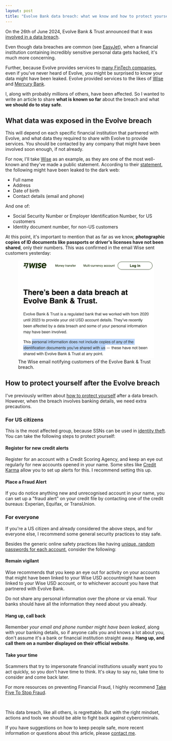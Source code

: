 ```yaml
---
layout: post
title: "Evolve Bank data breach: what we know and how to protect yourself"
---
```


On the 26th of June 2024, Evolve Bank & Trust announced that it was
[involved in a data breach](https://www.getevolved.com/about/news/cybersecurity-incident/).

Even though data breaches are common (see [EasyJet](/easyjet-databreach-no-surprise)),
when a financial institution containing incredibly sensitive personal data gets
hacked, it's much more concerning.

Further, because Evolve provides services to
[many FinTech companies](https://techcrunch.com/2024/06/27/startups-scramble-to-assess-fallout-from-evolve-bank-data-breach/),
even if you've never heard of Evolve, you might be surprised to know your data
might have been leaked. Evolve provided services to the likes of
[Wise](https://wise.com/help/articles/1Tyvn34K9tp08aZ0y0Hqe0/data-breach-at-evolve-bank-trust-in-the-us)
and [Mercury Bank](https://x.com/mercury/status/1806060971909149151).


I, along with probably millions of others, have been affected. So I wanted to
write an article to share **what is known so far** about the breach and what
**we should do to stay safe**.

## What data was exposed in the Evolve breach

This will depend on each specific financial institution that partnered with
Evolve, and what data they required to share with Evolve to provide services.
You should be contacted by any company that might have been involved soon
enough, if not already.

For now, I'll take [Wise](//wise.com) as an example, as they are one of the most
well-known and they've made a public statement. According to their
[statement](https://wise.com/help/articles/1Tyvn34K9tp08aZ0y0Hqe0/data-breach-at-evolve-bank-trust-in-the-us),
the following might have been leaked to the dark web:

- Full name
- Address
- Date of birth
- Contact details (email and phone)

And one of:
- Social Security Number or Employer Identification Number, for US customers
- Identity document number, for non-US customers

At this point, it's important to mention that as far as we know, **photographic copies of ID
documents like passports or driver's licenses have not been shared**, only their
numbers. This was confirmed in the email Wise sent customers yesterday:

<figure>
  <img src="/images/wise_email.png" alt="Wise data breach email">
  <figcaption>The Wise email notifying customers of the Evolve Bank & Trust breach.</figcaption>
</figure>

## How to protect yourself after the Evolve breach

I've previously written about [how to protect
yourself](/how-to-protect-yourself-after-data-breach) after a data breach.
However, when the breach involves banking details, we need extra precautions.

### For US citizens

This is the most affected group, because SSNs can be used in [identity
theft](https://en.wikipedia.org/wiki/Identity_theft). You can take the
following steps to protect yourself:

#### Register for new credit alerts

Register for an account with a Credit Scoring Agency, and keep an eye out
regularly for new accounts opened in your name. Some sites like [Credit
Karma](https://www.creditkarma.com/) allow you to set up alerts for this. I
recommend setting this up.

#### Place a Fraud Alert

If you do notice anything new and unrecognised account in your name, you can
set up a "fraud alert" on your credit file by contacting one of the credit
bureaus: Experian, Equifax, or TransUnion.

### For everyone

If you're a US citizen and already considered the above steps, and for everyone
else, I recommend some general security practices to stay safe.

Besides the generic online safety practices like having [unique, random
passwords for each account](/password-habits), consider the following:

#### Remain vigilant

Wise recommends that you keep an eye out for activity on your accounts that
might have been linked to your Wise USD accountmight have been linked to your
Wise USD account, or to whichever account you have that partnered with Evolve
Bank.

Do not share any personal information over the phone or via email. Your banks
should have all the information they need about you already.

#### Hang up, call back

Remember *your email and phone number might have been leaked*, along with your
banking details, so if anyone calls you and knows a lot about you, don't assume
it's a bank or financial institution straight away. **Hang up, and call them on
a number displayed on their official website**.

#### Take your time

Scammers that try to impersonate financial institutions usually want you to act
quickly, so you don't have time to think. It's okay to say no, take time to
consider and come back later.

For more resources on preventing Financial Fraud, I highly recommend [Take Five
To Stop Fraud](https://www.takefive-stopfraud.org.uk/).

<br>

This data breach, like all others, is regrettable. But with the right mindset,
actions and tools we should be able to fight back against cybercriminals.

If you have suggestions on how to keep people safe, more recent information or
questions about this article, please [contact me](/contact).
